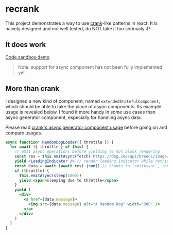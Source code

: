# recrank

This project demonstrates a way to use [crank](https://crank.js.org)-like patterns in react. It is naively designed and not well tested, do NOT take it too seriously :P

## It does work

[Code sandbox demo](https://codesandbox.io/s/github/EnixCoda/recrank)

> Note: support for async component has not been fully implemented yet

## More than crank

I designed a new kind of component, named `extendedStatefulComponent`, which should be able to take the place of async components. Its example usage is revealed below. I found it more handy in some use cases than async generator component, especially for handling async data.

Please read [crank's async generator component usage](https://crank.js.org/guides/async-components#async-generator-components) before going on and compare usages.

```jsx
async function* RandomDogLoader({ throttle }) {
  for await ({ throttle } of this) {
    // emit async operations before yielding to not block rendering
    const res = this.emitAsync(fetch('https://dog.ceo/api/breeds/image/random'))
    yield <LoadingIndicator /> // render loading indicator while retrieving async data
    const data = await (await res).json() // thanks to `emitAsync`, render will continue from here when above fetch is done
    if (throttle) {
      this.emitAsync(sleep(1000))
      yield <span>sleeping due to throttle</span>
    }
    yield (
      <div>
        <a href={data.message}>
          <img src={data.message} alt="A Random Dog" width="300" />
        </a>
      </div>
    )
  }
}
```
